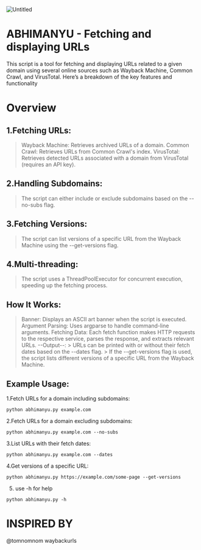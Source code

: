 ![Untitled](https://github.com/user-attachments/assets/f718acf6-5a1c-4c8e-a69a-7dfeeb6a1a42)


# ABHIMANYU - Fetching and displaying URLs 
This script is a tool for fetching and displaying URLs related to a given domain using several online sources such as Wayback Machine, Common Crawl, and VirusTotal. Here’s a breakdown of the key features and functionality

# Overview
## 1.Fetching URLs:

   > Wayback Machine: Retrieves archived URLs of a domain.
   > Common Crawl: Retrieves URLs from Common Crawl's index.
   > VirusTotal: Retrieves detected URLs associated with a domain from VirusTotal (requires an API key).

## 2.Handling Subdomains:

   > The script can either include or exclude subdomains based on the --no-subs flag.

## 3.Fetching Versions:

   > The script can list versions of a specific URL from the Wayback Machine using the --get-versions flag.

## 4.Multi-threading:

   > The script uses a ThreadPoolExecutor for concurrent execution, speeding up the fetching process.

## How It Works:

   > Banner: Displays an ASCII art banner when the script is executed.
   > Argument Parsing: Uses argparse to handle command-line arguments.
   > Fetching Data: Each fetch function makes HTTP requests to the respective service, parses the response, and extracts relevant URLs.
      --Output--:
        > URLs can be printed with or without their fetch dates based on the --dates flag.
        > If the --get-versions flag is used, the script lists different versions of a specific URL from the Wayback Machine.

## Example Usage:
1.Fetch URLs for a domain including subdomains:
```
python abhimanyu.py example.com
```
2.Fetch URLs for a domain excluding subdomains:
```
python abhimanyu.py example.com --no-subs
```
3.List URLs with their fetch dates:
```
python abhimanyu.py example.com --dates
```
4.Get versions of a specific URL:
```
python abhimanyu.py https://example.com/some-page --get-versions
```
5. use -h for help
```
python abhimanyu.py -h
```

# INSPIRED BY 
@tomnomnom waybackurls
